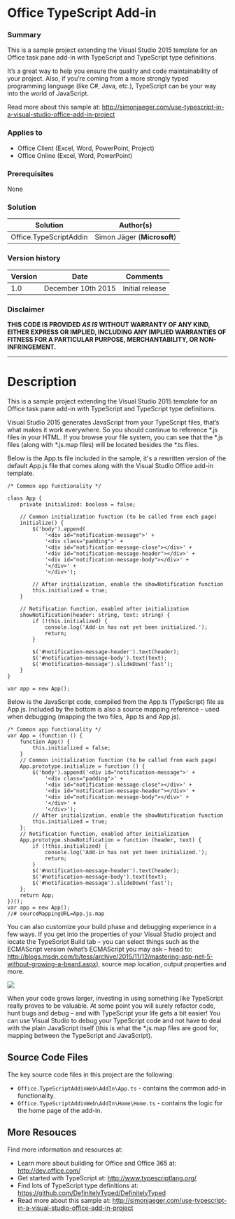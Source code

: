 # Office TypeScript Add-in #

### Summary ###
This is a sample project extending the Visual Studio 2015 template for an Office task pane add-in with TypeScript and TypeScript type definitions.

It’s a great way to help you ensure the quality and code maintainability of your project. Also, if you’re coming from a more strongly typed programming language (like C#, Java, etc.), TypeScript can be your way into the world of JavaScript.

Read more about this sample at: http://simonjaeger.com/use-typescript-in-a-visual-studio-office-add-in-project

### Applies to ###
-  Office Client (Excel, Word, PowerPoint, Project)
-  Office Online (Excel, Word, PowerPoint)

### Prerequisites ###
None

### Solution ###
Solution | Author(s)
---------|----------
Office.TypeScriptAddin | Simon Jäger (**Microsoft**)

### Version history ###
Version  | Date | Comments
---------| -----| --------
1.0  | December 10th 2015 | Initial release

### Disclaimer ###
**THIS CODE IS PROVIDED *AS IS* WITHOUT WARRANTY OF ANY KIND, EITHER EXPRESS OR IMPLIED, INCLUDING ANY IMPLIED WARRANTIES OF FITNESS FOR A PARTICULAR PURPOSE, MERCHANTABILITY, OR NON-INFRINGEMENT.**


----------

# Description #
This is a sample project extending the Visual Studio 2015 template for an Office task pane add-in with TypeScript and TypeScript type definitions.

Visual Studio 2015 generates JavaScript from your TypeScript files, that’s what makes it work everywhere. So you should continue to reference *.js files in your HTML. If you browse your file system, you can see that the *.js files (along with *.js.map files) will be located besides the *.ts files.

Below is the App.ts file included in the sample, it's a rewritten version of the default App.js file that comes along with the Visual Studio Office add-in template. 

```TS
/* Common app functionality */

class App {
    private initialized: boolean = false;

    // Common initialization function (to be called from each page)
    initialize() {
        $('body').append(
            '<div id="notification-message">' +
            '<div class="padding">' +
            '<div id="notification-message-close"></div>' +
            '<div id="notification-message-header"></div>' +
            '<div id="notification-message-body"></div>' +
            '</div>' +
            '</div>');

        // After initialization, enable the showNotification function
        this.initialized = true;
    }

    // Notification function, enabled after initialization
    showNotification(header: string, text: string) {
        if (!this.initialized) {
            console.log('Add-in has not yet been initialized.');
            return;
        }

        $('#notification-message-header').text(header);
        $('#notification-message-body').text(text);
        $('#notification-message').slideDown('fast');
    }
}

var app = new App();
```
Below is the JavaScript code, compiled from the App.ts (TypeScript) file as App.js. Included by the bottom is also a source mapping reference - used when debugging (mapping the two files, App.ts and App.js).

```JS
/* Common app functionality */
var App = (function () {
    function App() {
        this.initialized = false;
    }
    // Common initialization function (to be called from each page)
    App.prototype.initialize = function () {
        $('body').append('<div id="notification-message">' +
            '<div class="padding">' +
            '<div id="notification-message-close"></div>' +
            '<div id="notification-message-header"></div>' +
            '<div id="notification-message-body"></div>' +
            '</div>' +
            '</div>');
        // After initialization, enable the showNotification function
        this.initialized = true;
    };
    // Notification function, enabled after initialization
    App.prototype.showNotification = function (header, text) {
        if (!this.initialized) {
            console.log('Add-in has not yet been initialized.');
            return;
        }
        $('#notification-message-header').text(header);
        $('#notification-message-body').text(text);
        $('#notification-message').slideDown('fast');
    };
    return App;
})();
var app = new App();
//# sourceMappingURL=App.js.map
```

You can also customize your build phase and debugging experience in a few ways. If you get into the properties of your Visual Studio project and locate the TypeScript Build tab – you can select things such as the ECMAScript version (what’s ECMAScript you may ask – head to: <http://blogs.msdn.com/b/tess/archive/2015/11/12/mastering-asp-net-5-without-growing-a-beard.aspx>), source map location, output properties and more.

![](http://simonjaeger.com/wp-content/uploads/2015/12/tsprops.png)

When your code grows larger, investing in using something like TypeScript really proves to be valuable. At some point you will surely refactor code, hunt bugs and debug – and with TypeScript your life gets a bit easier! You can use Visual Studio to debug your TypeScript code and not have to deal with the plain JavaScript itself (this is what the *.js.map files are good for, mapping between the TypeScript and JavaScript).

## Source Code Files ##

The key source code files in this project are the following:

- `Office.TypeScriptAddinWeb\AddIn\App.ts` - contains the common add-in functionality.
- `Office.TypeScriptAddinWeb\AddIn\Home\Home.ts` - contains the logic for the home page of the add-in.

## More Resouces ##
Find more information and resources at:
- Learn more about building for Office and Office 365 at: <http://dev.office.com/>
- Get started with TypeScript at: <http://www.typescriptlang.org/>
- Find lots of TypeScript type definitions at: <https://github.com/DefinitelyTyped/DefinitelyTyped>
- Read more about this sample at: <http://simonjaeger.com/use-typescript-in-a-visual-studio-office-add-in-project>
